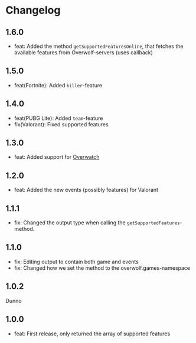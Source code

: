 # Changelog

## 1.6.0

- feat: Added the method `getSupportedFeaturesOnline`, that fetches the available features from Overwolf-servers (uses callback)

## 1.5.0

- feat(Fortnite): Added `killer`-feature

## 1.4.0

- feat(PUBG Lite): Added `team`-feature
- fix(Valorant): Fixed supported features

## 1.3.0

- feat: Added support for [Overwatch](https://overwolf.github.io/docs/api/overwolf-games-events-overwatch)

## 1.2.0

- feat: Added the new events (possibly features) for Valorant

## 1.1.1

- fix: Changed the output type when calling the `getSupportedFeatures`-method.

## 1.1.0

- fix: Editing output to contain both game and events
- fix: Changed how we set the method to the overwolf.games-namespace

## 1.0.2

Dunno

## 1.0.0

- feat: First release, only returned the array of supported features

